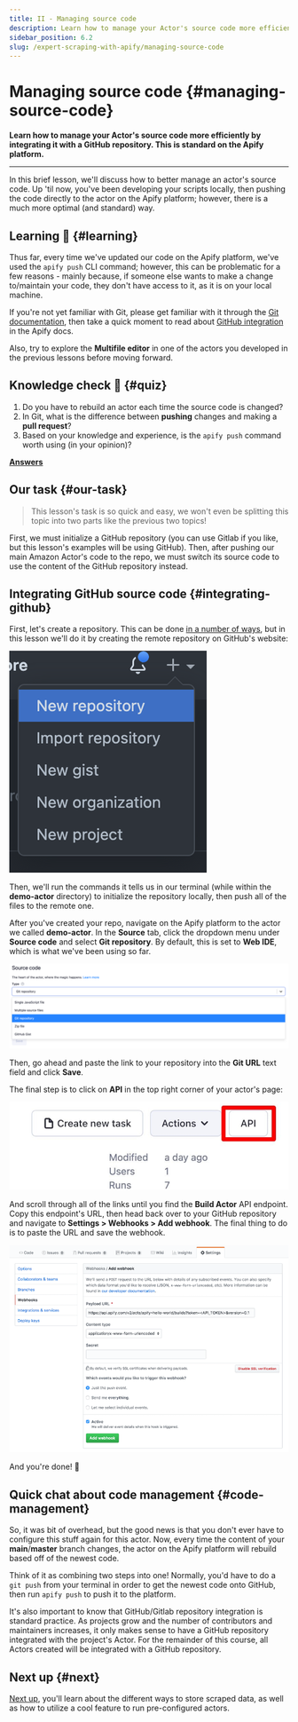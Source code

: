 ```yaml
---
title: II - Managing source code
description: Learn how to manage your Actor's source code more efficiently by integrating it with a GitHub repository. This is standard on the Apify platform.
sidebar_position: 6.2
slug: /expert-scraping-with-apify/managing-source-code
---
```


# Managing source code {#managing-source-code}

**Learn how to manage your Actor's source code more efficiently by integrating it with a GitHub repository. This is standard on the Apify platform.**

---

In this brief lesson, we'll discuss how to better manage an actor's source code. Up 'til now, you've been developing your scripts locally, then pushing the code directly to the actor on the Apify platform; however, there is a much more optimal (and standard) way.

## Learning 🧠 {#learning}

Thus far, every time we've updated our code on the Apify platform, we've used the `apify push` CLI command; however, this can be problematic for a few reasons - mainly because, if someone else wants to make a change to/maintain your code, they don't have access to it, as it is on your local machine.

If you're not yet familiar with Git, please get familiar with it through the [Git documentation](https://git-scm.com/docs), then take a quick moment to read about [GitHub integration](/platform/actors/development/actor-definition/source-code#github-integration) in the Apify docs.

Also, try to explore the **Multifile editor** in one of the actors you developed in the previous lessons before moving forward.

## Knowledge check 📝 {#quiz}

1. Do you have to rebuild an actor each time the source code is changed?
2. In Git, what is the difference between **pushing** changes and making a **pull request**?
3. Based on your knowledge and experience, is the `apify push` command worth using (in your opinion)?

[**Answers**](./solutions/managing_source.md)

## Our task {#our-task}

> This lesson's task is so quick and easy, we won't even be splitting this topic into two parts like the previous two topics!

First, we must initialize a GitHub repository (you can use Gitlab if you like, but this lesson's examples will be using GitHub). Then, after pushing our main Amazon Actor's code to the repo, we must switch its source code to use the content of the GitHub repository instead.

## Integrating GitHub source code {#integrating-github}

First, let's create a repository. This can be done [in a number of ways](https://kbroman.org/github_tutorial/pages/init.html), but in this lesson we'll do it by creating the remote repository on GitHub's website:

![Create a new GitHub repo](./images/github-new-repo.png)

Then, we'll run the commands it tells us in our terminal (while within the **demo-actor** directory) to initialize the repository locally, then push all of the files to the remote one.

After you've created your repo, navigate on the Apify platform to the actor we called **demo-actor**. In the **Source** tab, click the dropdown menu under **Source code** and select **Git repository**. By default, this is set to **Web IDE**, which is what we've been using so far.

![Select source code location](./images/select-source-location.png)

Then, go ahead and paste the link to your repository into the **Git URL** text field and click **Save**.

The final step is to click on **API** in the top right corner of your actor's page:

![API button](./images/api-button.jpg)

And scroll through all of the links until you find the **Build Actor** API endpoint. Copy this endpoint's URL, then head back over to your GitHub repository and navigate to **Settings > Webhooks > Add webhook**. The final thing to do is to paste the URL and save the webhook.

![Adding a webhook to your GitHub repo](../../../platform/actors/development/deployment/images/ci-github-integration.png)

And you're done! 🎉

## Quick chat about code management {#code-management}

So, it was bit of overhead, but the good news is that you don't ever have to configure this stuff again for this actor. Now, every time the content of your **main**/**master** branch changes, the actor on the Apify platform will rebuild based off of the newest code.

Think of it as combining two steps into one! Normally, you'd have to do a `git push` from your terminal in order to get the newest code onto GitHub, then run `apify push` to push it to the platform.

It's also important to know that GitHub/Gitlab repository integration is standard practice. As projects grow and the number of contributors and maintainers increases, it only makes sense to have a GitHub repository integrated with the project's Actor. For the remainder of this course, all Actors created will be integrated with a GitHub repository.

## Next up {#next}

[Next up](./tasks_and_storage.md), you'll learn about the different ways to store scraped data, as well as how to utilize a cool feature to run pre-configured actors.
